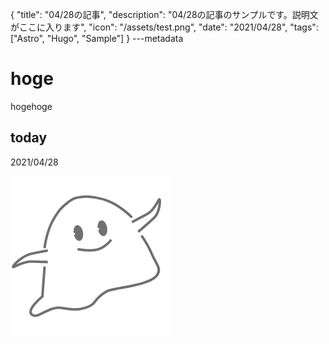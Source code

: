 {
  "title": "04/28の記事",
  "description": "04/28の記事のサンプルです。説明文がここに入ります",
  "icon": "/assets/test.png",
  "date": "2021/04/28",
  "tags": ["Astro", "Hugo", "Sample"]
}
---metadata

# hoge
hogehoge

## today
2021/04/28

![img](/assets/test.png)